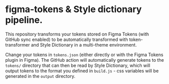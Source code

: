 # figma-tokens & Style dictionary pipeline.

This repository transforms your tokens stored on Figma Tokens (with GitHub sync enabled) to be automatically transformed with token-transformer and Style Dictionary in a multi-theme environment.

Change your tokens in `tokens.json` (either directly or with the Figma Tokens plugin in Figma). The GitHub action will automatically generate tokens to the `tokens/` directory that can then be read by Style Dictionary, which will output tokens to the format you defined in `build.js` - css variables will be generated in the `output` directory.
